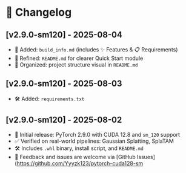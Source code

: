 # 📓 Changelog

## [v2.9.0-sm120] - 2025-08-04
- 📄 Added: `build_info.md` (includes ✨ Features & 📋 Requirements)
- 🧼 Refined: `README.md` for clearer Quick Start module
- 📁 Organized: project structure visual in `README.md`

## [v2.9.0-sm120] - 2025-08-03
- 🛠️ Added: `requirements.txt`

## [v2.9.0-sm120] - 2025-08-02
- 🎉 Initial release: PyTorch 2.9.0 with CUDA 12.8 and `sm_120` support
- ✅ Verified on real-world pipelines: Gaussian Splatting, SplaTAM
- 🛠️ Includes `.whl` binary, install script, and `README.md`
- 💬 Feedback and issues are welcome via [GitHub Issues](https://github.com/Yyyzk123/pytorch-cuda128-sm
